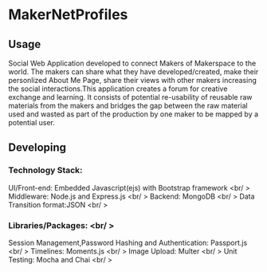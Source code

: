 

# MakerNetProfiles



## Usage
Social Web Application developed to connect Makers of Makerspace to the world. The makers can share what they have developed/created, make their personlized About Me Page, share their views with other makers increasing the social interactions.This application creates a forum for creative exchange and learning. It consists of potential re-usability of reusable raw materials from the makers and bridges the gap between the raw material used and wasted as part of the production by one maker to be mapped by a potential user.



## Developing

### Technology Stack: <br />
UI/Front-end: Embedded Javascript(ejs) with Bootstrap framework <br/ >
Middleware: Node.js and Express.js <br/ >
Backend: MongoDB <br/ >
Data Transition format:JSON <br/ >

### Libraries/Packages: <br/ >
Session Management,Password Hashing and Authentication: Passport.js <br/ >
Timelines: Moments.js <br/ >
Image Upload: Multer <br/ >
Unit Testing: Mocha and Chai <br/ >


